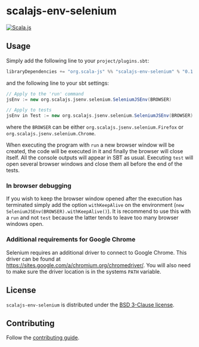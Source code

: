 # scalajs-env-selenium

[![Scala.js](https://www.scala-js.org/assets/badges/scalajs-0.6.6.svg)](https://www.scala-js.org/)

## Usage
Simply add the following line to your `project/plugins.sbt`:
```scala
libraryDependencies += "org.scala-js" %% "scalajs-env-selenium" % "0.1.1"
```
and the following line to your sbt settings:
```scala
// Apply to the 'run' command
jsEnv := new org.scalajs.jsenv.selenium.SeleniumJSEnv(BROWSER)

// Apply to tests
jsEnv in Test := new org.scalajs.jsenv.selenium.SeleniumJSEnv(BROWSER)
```
where the `BROWSER` can be either `org.scalajs.jsenv.selenium.Firefox` or
`org.scalajs.jsenv.selenium.Chrome`.

When executing the program with `run` a new browser window will be created,
the code will be executed in it and finally the browser will close itself.
All the console outputs will appear in SBT as usual. Executing `test` will open
several browser windows and close them all before the end of the tests.

### In browser debugging
If you wish to keep the browser window opened after the execution has terminated simply
add the option `withKeepAlive` on the environment (`new SeleniumJSEnv(BROWSER).withKeepAlive()`).
It is recommend to use this with a `run` and not `test` because the latter tends
to leave too many browser windows open.

### Additional requirements for Google Chrome
Selenium requires an additional driver to connect to Google Chrome.
This driver can be found at https://sites.google.com/a/chromium.org/chromedriver/.
You will also need to make sure the driver location is in the systems `PATH` variable.

## License

`scalajs-env-selenium` is distributed under the
[BSD 3-Clause license](./LICENSE).

## Contributing

Follow the [contributing guide](./CONTRIBUTING.md).
